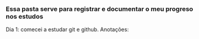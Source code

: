 ### Essa pasta serve para registrar e documentar o meu progreso nos estudos ###

Dia 1: comecei a estudar git e github.
Anotações: